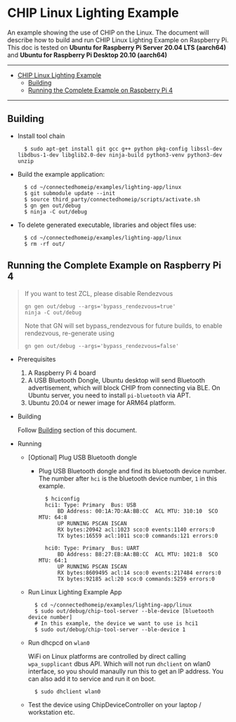 # CHIP Linux Lighting Example

An example showing the use of CHIP on the Linux. The document will describe how
to build and run CHIP Linux Lighting Example on Raspberry Pi. This doc is tested
on **Ubuntu for Raspberry Pi Server 20.04 LTS (aarch64)** and **Ubuntu for
Raspberry Pi Desktop 20.10 (aarch64)**

<hr>

-   [CHIP Linux Lighting Example](#chip-linux-lighting-example)
    -   [Building](#building)
    -   [Running the Complete Example on Raspberry Pi 4](#running-complete-example)

<hr>

<a name="building"></a>

## Building

-   Install tool chain

          $ sudo apt-get install git gcc g++ python pkg-config libssl-dev libdbus-1-dev libglib2.0-dev ninja-build python3-venv python3-dev unzip

-   Build the example application:

          $ cd ~/connectedhomeip/examples/lighting-app/linux
          $ git submodule update --init
          $ source third_party/connectedhomeip/scripts/activate.sh
          $ gn gen out/debug
          $ ninja -C out/debug

-   To delete generated executable, libraries and object files use:

          $ cd ~/connectedhomeip/examples/lighting-app/linux
          $ rm -rf out/

<a name="running-complete-example"></a>

## Running the Complete Example on Raspberry Pi 4

> If you want to test ZCL, please disable Rendezvous
>
>     gn gen out/debug --args='bypass_rendezvous=true'
>     ninja -C out/debug
>
> Note that GN will set bypass_rendezvous for future builds, to enable
> rendezvous, re-generate using
>
>     gn gen out/debug --args='bypass_rendezvous=false'

-   Prerequisites

    1. A Raspberry Pi 4 board
    2. A USB Bluetooth Dongle, Ubuntu desktop will send Bluetooth advertisement,
       which will block CHIP from connecting via BLE. On Ubuntu server, you need
       to install `pi-bluetooth` via APT.
    3. Ubuntu 20.04 or newer image for ARM64 platform.

-   Building

    Follow [Building](#building) section of this document.

-   Running

    -   [Optional] Plug USB Bluetooth dongle

        -   Plug USB Bluetooth dongle and find its bluetooth device number. The
            number after `hci` is the bluetooth device number, `1` in this
            example.

                  $ hciconfig
                  hci1:	Type: Primary  Bus: USB
                      BD Address: 00:1A:7D:AA:BB:CC  ACL MTU: 310:10  SCO MTU: 64:8
                      UP RUNNING PSCAN ISCAN
                      RX bytes:20942 acl:1023 sco:0 events:1140 errors:0
                      TX bytes:16559 acl:1011 sco:0 commands:121 errors:0

                  hci0:	Type: Primary  Bus: UART
                      BD Address: B8:27:EB:AA:BB:CC  ACL MTU: 1021:8  SCO MTU: 64:1
                      UP RUNNING PSCAN ISCAN
                      RX bytes:8609495 acl:14 sco:0 events:217484 errors:0
                      TX bytes:92185 acl:20 sco:0 commands:5259 errors:0

    -   Run Linux Lighting Example App

              $ cd ~/connectedhomeip/examples/lighting-app/linux
              $ sudo out/debug/chip-tool-server --ble-device [bluetooth device number]
              # In this example, the device we want to use is hci1
              $ sudo out/debug/chip-tool-server --ble-device 1

    -   Run dhcpcd on `wlan0`

        WiFi on Linux platforms are controlled by direct calling `wpa_supplicant`
        dbus API. Which will not run `dhclient` on wlan0 interface, so you should
        manaully run this to get an IP address. You can also add it to service and
        run it on boot.

              $ sudo dhclient wlan0

    -   Test the device using ChipDeviceController on your laptop /
        workstation etc.
